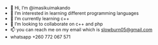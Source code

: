 - 👋 Hi, I’m @imasikuimakando
- 👀 I’m interested in learning different programming languages
- 🌱 I’m currently learning c++
- 💞️ I’m looking to collaborate on c++ and php
- 📫 you can reach me on my email which is slowburn05@gmail.com
- whatsapp +260 772 067 571
<!---
imasikuimakando/imasikuimakando is a ✨ special ✨ repository because its `README.md` (this file) appears on your GitHub profile.
You can click the Preview link to take a look at your changes.
--->

